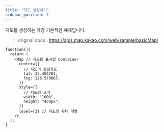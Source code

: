 ```yaml
---
title: "지도 생성하기"
sidebar_position: 1
---
```


지도를 생성하는 가장 기본적인 예제입니다.

> original docs : https://apis.map.kakao.com/web/sample/basicMap/

```tsx live
function(){
  return (
    <Map // 지도를 표시할 Container
      center={{
        // 지도의 중심좌표
        lat: 33.450701,
        lng: 126.570667,
      }}
      style={{
        // 지도의 크기
        width: "100%",
        height: "450px",
      }}
      level={3} // 지도의 확대 레벨
    />
  );
}
```

